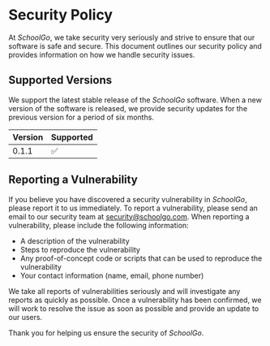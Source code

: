 # Security Policy

At _SchoolGo_, we take security very seriously and strive to ensure that our software is safe and secure. This document outlines our security policy and provides information on how we handle security issues.

## Supported Versions

We support the latest stable release of the _SchoolGo_ software. When a new version of the software is released, we provide security updates for the previous version for a period of six months.

| Version | Supported          |
| ------- | ------------------ |
| 0.1.1   | :white_check_mark: |

## Reporting a Vulnerability

If you believe you have discovered a security vulnerability in _SchoolGo_, please report it to us immediately. To report a vulnerability, please send an email to our security team at security@schoolgo.com. When reporting a vulnerability, please include the following information:

- A description of the vulnerability
- Steps to reproduce the vulnerability
- Any proof-of-concept code or scripts that can be used to reproduce the vulnerability
- Your contact information (name, email, phone number)

We take all reports of vulnerabilities seriously and will investigate any reports as quickly as possible. Once a vulnerability has been confirmed, we will work to resolve the issue as soon as possible and provide an update to our users.

Thank you for helping us ensure the security of _SchoolGo_.
